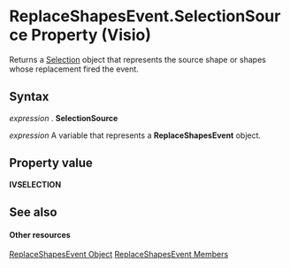 
# ReplaceShapesEvent.SelectionSource Property (Visio)

Returns a [Selection](e5734140-6dbe-7de8-9695-1a22fb4ac628.md) object that represents the source shape or shapes whose replacement fired the event.


## Syntax

 _expression_ . **SelectionSource**

 _expression_ A variable that represents a **ReplaceShapesEvent** object.


## Property value

 **IVSELECTION**


## See also


#### Other resources


[ReplaceShapesEvent Object](26c4e7cb-6618-6d2f-a4be-515584f8cd10.md)
[ReplaceShapesEvent Members](9a86e227-ae93-c6df-b3e3-5f419adf4d3b.md)
